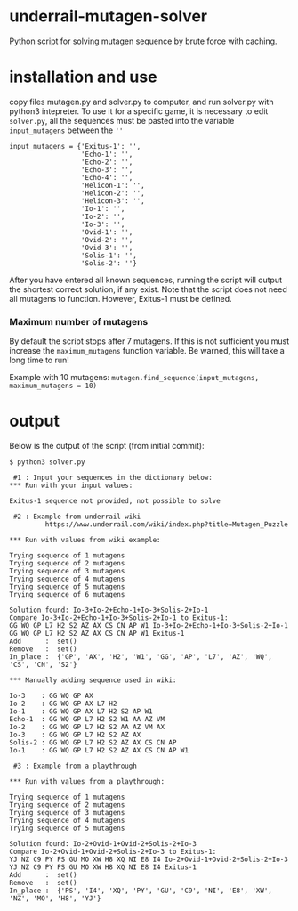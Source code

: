 # underrail-mutagen-solver
Python script for solving mutagen sequence by brute force with caching.

# installation and use
copy files mutagen.py and solver.py to computer, and run solver.py with python3 intepreter.
To use it for a specific game, it is necessary to edit `solver.py`, all the sequences must be pasted into the variable `input_mutagens` between the `''`

```
input_mutagens = {'Exitus-1': '',
                  'Echo-1': '',
                  'Echo-2': '',
                  'Echo-3': '',
                  'Echo-4': '',
                  'Helicon-1': '',
                  'Helicon-2': '',
                  'Helicon-3': '',
                  'Io-1': '',
                  'Io-2': '',
                  'Io-3': '',
                  'Ovid-1': '',
                  'Ovid-2': '',
                  'Ovid-3': '',
                  'Solis-1': '',
                  'Solis-2': ''}
```
After you have entered all known sequences, running the script will output the shortest correct solution, if any exist. Note that the script does not need all mutagens to function. However, Exitus-1 must be defined.

### Maximum number of mutagens
By default the script stops after 7 mutagens. If this is not sufficient you must increase the `maximum_mutagens` function variable.
Be warned, this will take a long time to run!

Example with 10 mutagens: `mutagen.find_sequence(input_mutagens, maximum_mutagens = 10)`

# output
Below is the output of the script (from initial commit):

```
$ python3 solver.py

 #1 : Input your sequences in the dictionary below: 
*** Run with your input values:

Exitus-1 sequence not provided, not possible to solve

 #2 : Example from underrail wiki
         https://www.underrail.com/wiki/index.php?title=Mutagen_Puzzle 

*** Run with values from wiki example:

Trying sequence of 1 mutagens
Trying sequence of 2 mutagens
Trying sequence of 3 mutagens
Trying sequence of 4 mutagens
Trying sequence of 5 mutagens
Trying sequence of 6 mutagens

Solution found: Io-3+Io-2+Echo-1+Io-3+Solis-2+Io-1
Compare Io-3+Io-2+Echo-1+Io-3+Solis-2+Io-1 to Exitus-1:
GG WQ GP L7 H2 S2 AZ AX CS CN AP W1 Io-3+Io-2+Echo-1+Io-3+Solis-2+Io-1
GG WQ GP L7 H2 S2 AZ AX CS CN AP W1 Exitus-1
Add      :  set()
Remove   :  set()
In_place :  {'GP', 'AX', 'H2', 'W1', 'GG', 'AP', 'L7', 'AZ', 'WQ', 'CS', 'CN', 'S2'}

*** Manually adding sequence used in wiki:

Io-3    : GG WQ GP AX
Io-2    : GG WQ GP AX L7 H2
Io-1    : GG WQ GP AX L7 H2 S2 AP W1
Echo-1  : GG WQ GP L7 H2 S2 W1 AA AZ VM
Io-2    : GG WQ GP L7 H2 S2 AA AZ VM AX
Io-3    : GG WQ GP L7 H2 S2 AZ AX
Solis-2 : GG WQ GP L7 H2 S2 AZ AX CS CN AP
Io-1    : GG WQ GP L7 H2 S2 AZ AX CS CN AP W1

 #3 : Example from a playthrough 

*** Run with values from a playthrough:

Trying sequence of 1 mutagens
Trying sequence of 2 mutagens
Trying sequence of 3 mutagens
Trying sequence of 4 mutagens
Trying sequence of 5 mutagens

Solution found: Io-2+Ovid-1+Ovid-2+Solis-2+Io-3
Compare Io-2+Ovid-1+Ovid-2+Solis-2+Io-3 to Exitus-1:
YJ NZ C9 PY PS GU MO XW H8 XQ NI E8 I4 Io-2+Ovid-1+Ovid-2+Solis-2+Io-3
YJ NZ C9 PY PS GU MO XW H8 XQ NI E8 I4 Exitus-1
Add      :  set()
Remove   :  set()
In_place :  {'PS', 'I4', 'XQ', 'PY', 'GU', 'C9', 'NI', 'E8', 'XW', 'NZ', 'MO', 'H8', 'YJ'}
```
